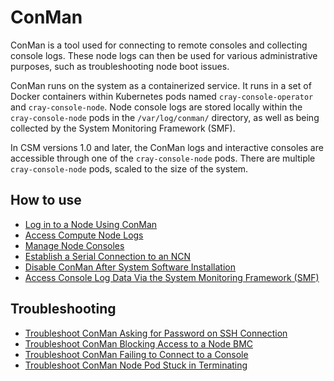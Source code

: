 # ConMan

ConMan is a tool used for connecting to remote consoles and collecting console logs. These node logs can then be used for various administrative purposes, such as troubleshooting node boot issues.

ConMan runs on the system as a containerized service. It runs in a set of Docker containers within Kubernetes pods named `cray-console-operator` and `cray-console-node`.
Node console logs are stored locally within the `cray-console-node` pods in the `/var/log/conman/` directory, as well as being collected by the System Monitoring Framework \(SMF\).

In CSM versions 1.0 and later, the ConMan logs and interactive consoles are accessible through one of the `cray-console-node` pods.
There are multiple `cray-console-node` pods, scaled to the size of the system.

## How to use

- [Log in to a Node Using ConMan](Log_in_to_a_Node_Using_ConMan.md)
- [Access Compute Node Logs](Access_Compute_Node_Logs.md)
- [Manage Node Consoles](Manage_Node_Consoles.md)
- [Establish a Serial Connection to an NCN](Establish_a_Serial_Connection_to_NCNs.md)
- [Disable ConMan After System Software Installation](Disable_ConMan_After_System_Software_Installation.md)
- [Access Console Log Data Via the System Monitoring Framework (SMF)](Access_Console_Log_Data_Via_the_System_Monitoring_Framework_SMF.md)

## Troubleshooting

- [Troubleshoot ConMan Asking for Password on SSH Connection](Troubleshoot_ConMan_Asking_for_Password_on_SSH_Connection.md)
- [Troubleshoot ConMan Blocking Access to a Node BMC](Troubleshoot_ConMan_Blocking_Access_to_a_Node_BMC.md)
- [Troubleshoot ConMan Failing to Connect to a Console](Troubleshoot_ConMan_Failing_to_Connect_to_a_Console.md)
- [Troubleshoot ConMan Node Pod Stuck in Terminating](Troubleshoot_ConMan_Node_Pod_Stuck_Terminating.md)
